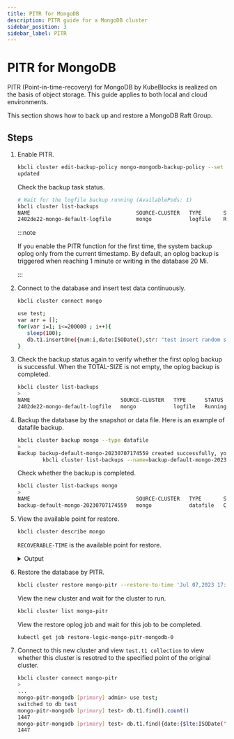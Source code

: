 ```yaml
---
title: PITR for MongoDB
description: PITR guide for a MongoDB cluster
sidebar_position: 3
sidebar_label: PITR
---
```


# PITR for MongoDB

PITR (Point-in-time-recovery) for MongoDB by KubeBlocks is realized on the basis of object storage. This guide applies to both local and cloud environments.

This section shows how to back up and restore a MongoDB Raft Group.

## Steps

1. Enable PITR.

    ```bash
    kbcli cluster edit-backup-policy mongo-mongodb-backup-policy --set schedule.logfile.enable=true
    updated
    ```

    Check the backup task status.

    ```bash
    # Wait for the logfile backup running (AvailablePods: 1)
    kbcli cluster list-backups 
    NAME                                  SOURCE-CLUSTER   TYPE       STATUS                      TOTAL-SIZE   DURATION   CREATE-TIME                  COMPLETION-TIME              EXPIRATION                   
    2402de22-mongo-default-logfile        mongo            logfile    Running(AvailablePods: 1)    36K                        Jul 07,2023 17:41 UTC+0800                                Jul 14,2023 17:41 UTC+0800 
    ```

    :::note

    If you enable the PITR function for the first time, the system backup oplog only from the current timestamp. By default, an oplog backup is triggered when reaching 1 minute or writing in the database 20 Mi.

    :::

2. Connect to the database and insert test data continuously.

   ```bash
   kbcli cluster connect mongo
   ```

   ```bash
   use test;
   var arr = [];
   for(var i=1; i<=200000 ; i++){
      sleep(100);
      db.t1.insertOne({num:i,date:ISODate(),str: "test insert random string "+ i});
   }
   ```

3. Check the backup status again to verify whether the first oplog backup is successful. When the TOTAL-SIZE is not empty, the oplog backup is completed.

   ```bash
   kbcli cluster list-backups
   >
   NAME                             SOURCE-CLUSTER   TYPE      STATUS                      TOTAL-SIZE   DURATION   CREATE-TIME                  COMPLETION-TIME   EXPIRATION   
   2402de22-mongo-default-logfile   mongo            logfile   Running(AvailablePods: 1)   68K                     Jul 07,2023 17:41 UTC+0800
   ```

4. Backup the database by the snapshot or data file. Here is an example of datafile backup.

   ```bash
   kbcli cluster backup mongo --type datafile
   >
   Backup backup-default-mongo-20230707174559 created successfully, you can view the progress:
           kbcli cluster list-backups --name=backup-default-mongo-20230707174559 -n default
   ```

   Check whether the backup is completed.

   ```bash
   kbcli cluster list-backups mongo
   >
   NAME                                  SOURCE-CLUSTER   TYPE       STATUS      TOTAL-SIZE   DURATION   CREATE-TIME                  COMPLETION-TIME              EXPIRATION                   
   backup-default-mongo-20230707174559   mongo            datafile   Completed                   740K         12s        Jul 07,2023 17:45 UTC+0800   Jul 07,2023 17:46 UTC+0800   Jul 14,2023 17:45 UTC+0800   616K         15s        Jul 07,2023 17:33 UTC+0800   Jul 07,2023 17:33 UTC+0800   Jul 14,2023 17:33 UTC+0800
   ```

5. View the available point for restore.

   ```bash
   kbcli cluster describe mongo
   ```

   `RECOVERABLE-TIME` is the available point for restore.

   <details>
   <summary>Output</summary>
   ```bash
   Name: mongo      Created Time: Jul 07,2023 17:21 UTC+0800
   NAMESPACE   CLUSTER-DEFINITION   VERSION          STATUS    TERMINATION-POLICY   
   default     mongodb              mongodb-5.0.14   Running   Delete               

   Endpoints:
   COMPONENT   MODE        INTERNAL                                        EXTERNAL   
   mongodb     ReadWrite   mongo-mongodb.default.svc.cluster.local:27017   <none>     

   Topology:
   COMPONENT   INSTANCE          ROLE        STATUS    AZ       NODE                    CREATED-TIME                 
   mongodb     mongo-mongodb-0   primary     Running   <none>   minikube/192.168.49.2   Jul 07,2023 17:21 UTC+0800   
   mongodb     mongo-mongodb-1   secondary   Running   <none>   minikube/192.168.49.2   Jul 07,2023 17:21 UTC+0800   
   mongodb     mongo-mongodb-2   secondary   Running   <none>   minikube/192.168.49.2   Jul 07,2023 17:21 UTC+0800   

   Resources Allocation:
   COMPONENT   DEDICATED   CPU(REQUEST/LIMIT)   MEMORY(REQUEST/LIMIT)   STORAGE-SIZE   STORAGE-CLASS     
   mongodb     false       500m / 500m          500Mi / 500Mi           data:20Gi      csi-hostpath-sc   

   Images:
   COMPONENT   TYPE      IMAGE                                                     
   mongodb     mongodb   registry.cn-hangzhou.aliyuncs.com/apecloud/mongo:5.0.14   

   Data Protection:
   AUTO-BACKUP   BACKUP-SCHEDULE   TYPE     BACKUP-TTL   LAST-SCHEDULE   RECOVERABLE-TIME                                                
   Disabled      <none>            <none>   7d           <none>          Jul 07,2023 17:46:04 UTC+0800 ~ Jul 07,2023 17:53:53 UTC+0800
   ```
   </details>

6. Restore the database by PITR.

   ```bash
   kbcli cluster restore mongo-pitr --restore-to-time 'Jul 07,2023 17:52:53 UTC+0800' --source-cluster mongo
   ```

   View the new cluster and wait for the cluster to run.

   ```bash
   kbcli cluster list mongo-pitr
   ```

   View the restore oplog job and wait for this job to be completed.

   ```bash
   kubectl get job restore-logic-mongo-pitr-mongodb-0
   ```

7. Connect to this new cluster and view `test.t1 collection` to view whether this cluster is resotred to the specified point of the original cluster.

   ```bash
   kbcli cluster connect mongo-pitr
   >
   ...
   mongo-pitr-mongodb [primary] admin> use test;
   switched to db test
   mongo-pitr-mongodb [primary] test> db.t1.find().count()
   1447
   mongo-pitr-mongodb [primary] test> db.t1.find({date:{$lte:ISODate("2023-07-07T09:52:53Z")}}).count()
   1447
   ```
